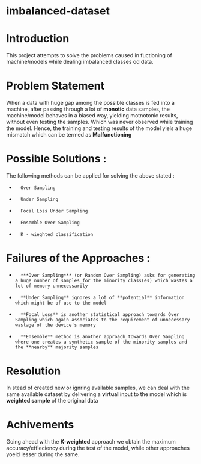 # imbalanced-dataset

# Introduction

This project attempts to solve the problems caused in fuctioning of machine/models while dealing imbalanced classes od data.

# Problem Statement

When a data with huge gap among the possible classes is fed into a machine, after passing through a lot of **monotic** data samples, the machine/model behaves in a
biased way, yielding motnotonic results, without even testing the samples. Which was never observed while training the model.
Hence, the training and testing results of the model yiels a huge mismatch which can be termed as **Malfunctioning**

# Possible Solutions :
The following methods can be applied for solving the above stated :
-       Over Sampling
-       Under Sampling
-       Focal Loss Under Sampling
-       Ensemble Over Sampling
-       K - wieghted classification

# Failures of the Approaches :

-       ***Over Sampling*** (or Random Over Sampling) asks for generating a huge number of samples for the minority class(es) which wastes a lot of memory unnecessarily
-       **Under Sampling** ignores a lot of **potential** information which might be of use to the model
-       **Focal Loss** is another statistical approach towards Over Sampling which again associates to the requirement of unnecessary wastage of the device's memory
-       **Ensemble** method is another approach towards Over Sampling where one creates a synthetic sample of the minority samples and the **nearby** majority samples

# Resolution

In stead of created new or ignring available samples, we can deal with the same available dataset by delivering a **virtual** input to the model which is **weighted sample**
of the original data

# Achivements

Going ahead with the **K-weighted** approach we obtain the maximum accuracy/effieciency during the test of the model, while other approaches yoeld lesser during the same.
